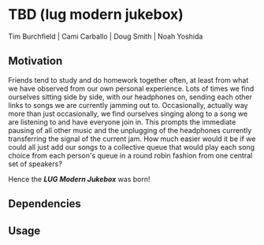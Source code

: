 # TBD (lug modern jukebox)

Tim Burchfield | Cami Carballo | Doug Smith | Noah Yoshida

## Motivation

Friends tend to study and do homework together often, at least from what we have observed from
our own personal experience. Lots of times we find ourselves sitting side by side, with our
headphones on, sending each other links to songs we are currently jamming out to. Occasionally,
actually way more than just occasionally, we find ourselves singing along to a song we are
listening to and have everyone join in. This prompts the immediate pausing of all other music
and the unplugging of the headphones currently transferring the signal of the current jam. How 
much easier would it be if we could all just add our songs to a collective queue that would play
each song choice from each person's queue in a round robin fashion from one central set of
speakers? 

Hence the ___LUG Modern Jukebox___ was born!

## Dependencies


## Usage
